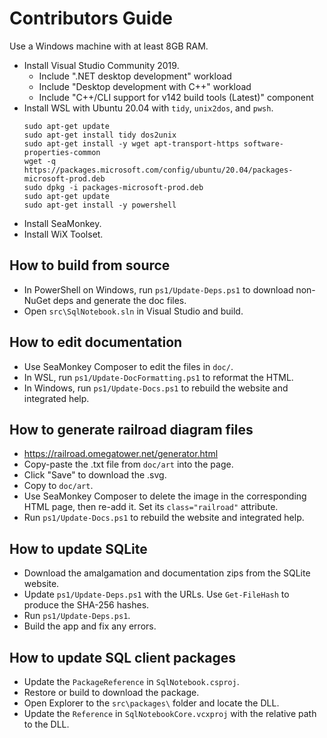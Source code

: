 # Contributors Guide

Use a Windows machine with at least 8GB RAM.

- Install Visual Studio Community 2019.
    - Include ".NET desktop development" workload
    - Include "Desktop development with C++" workload
    - Include "C++/CLI support for v142 build tools (Latest)" component
- Install WSL with Ubuntu 20.04 with `tidy`, `unix2dos`, and `pwsh`.
    ```
    sudo apt-get update
    sudo apt-get install tidy dos2unix
    sudo apt-get install -y wget apt-transport-https software-properties-common
    wget -q https://packages.microsoft.com/config/ubuntu/20.04/packages-microsoft-prod.deb
    sudo dpkg -i packages-microsoft-prod.deb
    sudo apt-get update
    sudo apt-get install -y powershell
    ```
- Install SeaMonkey.
- Install WiX Toolset.

## How to build from source

- In PowerShell on Windows, run `ps1/Update-Deps.ps1` to download non-NuGet deps and generate the doc files.
- Open `src\SqlNotebook.sln` in Visual Studio and build.

## How to edit documentation

- Use SeaMonkey Composer to edit the files in `doc/`.
- In WSL, run `ps1/Update-DocFormatting.ps1` to reformat the HTML.
- In Windows, run `ps1/Update-Docs.ps1` to rebuild the website and integrated help.

## How to generate railroad diagram files

- https://railroad.omegatower.net/generator.html
- Copy-paste the .txt file from `doc/art` into the page.
- Click "Save" to download the .svg.
- Copy to `doc/art`.
- Use SeaMonkey Composer to delete the image in the corresponding HTML page, then re-add it. Set its `class="railroad"` attribute.
- Run `ps1/Update-Docs.ps1` to rebuild the website and integrated help.

## How to update SQLite

- Download the amalgamation and documentation zips from the SQLite website.
- Update `ps1/Update-Deps.ps1` with the URLs. Use `Get-FileHash` to produce the SHA-256 hashes.
- Run `ps1/Update-Deps.ps1`.
- Build the app and fix any errors.

## How to update SQL client packages

- Update the `PackageReference` in `SqlNotebook.csproj`.
- Restore or build to download the package.
- Open Explorer to the `src\packages\` folder and locate the DLL.
- Update the `Reference` in `SqlNotebookCore.vcxproj` with the relative path to the DLL.
